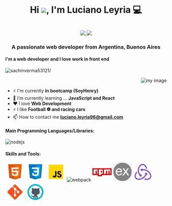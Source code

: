 <h1 align="center">Hi <img src="https://raw.githubusercontent.com/iampavangandhi/iampavangandhi/master/gifs/Hi.gif" width="30px">, I'm Luciano Leyria 💻</h1>
 <p align="center"><br/>
   <a href="https://www.linkedin.com/in/lucianoleyria/">
    <img src="https://img.shields.io/badge/linkedin-lucianoleyria-blue">
  </a>
  
  <a href="https://www.instagram.com/lucholeyria/">
    <img src="https://img.shields.io/badge/instagram-lucholeyria_-red">
  </a>
</p>

<h3 align="center">A passionate web developer from Argentina, Buenos Aires </h3>
<h4> I'm a web developer and I love work in front end </h4>
<p align="left"> <img src=https://komarev.com/ghpvc/?username=Lucianoleyria alt=sachinverma53121/></p>



<div align="right">

![my image](https://media.giphy.com/media/836HiJc7pgzy8iNXCn/giphy.gif)

</div>



- ⚡ I'm currently **in bootcamp (SoyHenry)**
- 🌱 I’m currently learning ... **JavaScript and React**
- ❤️ I love **Web Development**
- ⚡ I like **Football ⚽ and racing cars**
- 📫 How to contact me **luciano.leyria96@gmail.com**


<h4>Main Programming Languages/Libraries: </h4>
<p align="left">
  <img style="margin: auto;" src="https://www.vectorlogo.zone/logos/reactjs/reactjs-ar21.svg" alt=nodejs width="100" height="70"/>
</p>

<h4>Skills and Tools: </h4>
<p align="left">
	<img style="margin: auto;" src="https://raw.githubusercontent.com/sachinverma53121/sachinverma53121/master/icons/html5.png" alt=html5 width="60" height="60"/> 
	<img style="margin: auto;" src="https://raw.githubusercontent.com/sachinverma53121/sachinverma53121/master/icons/css3.png" alt=css3 width="60" height="60"/> 
  <img style="margin: auto;" src="https://raw.githubusercontent.com/sachinverma53121/sachinverma53121/master/icons/js.png" alt=javascript width="60" height="60"/>
<img style="margin: auto;" src="https://www.vectorlogo.zone/logos/js_webpack/js_webpack-icon.svg" alt=webpack width="60" height="60"/>
<img style="margin: auto;" src="https://raw.githubusercontent.com/sachinverma53121/sachinverma53121/master/icons/npm.png" alt=npm width="60" height="60"/>
<img style="margin: auto;" src="https://raw.githubusercontent.com/sachinverma53121/sachinverma53121/master/icons/express.png" alt=express width="60" height="60"/>
 <img style="margin: auto;" src="https://raw.githubusercontent.com/sachinverma53121/sachinverma53121/master/icons/redux.png" alt=redux width="60" height="60"/> 
<img style="margin: auto;" src="https://raw.githubusercontent.com/sachinverma53121/sachinverma53121/master/icons/git.png" alt=git width="60" height="60"/>
  <img style="margin: auto;" src="https://raw.githubusercontent.com/sachinverma53121/sachinverma53121/master/icons/github.png" alt=github width="60" height="60"/>
	
